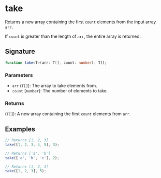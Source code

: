 # take

Returns a new array containing the first `count` elements from the input array `arr`.

If `count` is greater than the length of `arr`, the entire array is returned.


## Signature

```typescript
function take<T>(arr: T[], count: number): T[];
```

### Parameters 

- `arr` (`T[]`): The array to take elements from.
- `count` (`number`): The number of elements to take.

### Returns

(`T[]`): A new array containing the first `count` elements from `arr`.

## Examples

```typescript
// Returns [1, 2, 3]
take([1, 2, 3, 4, 5], 3);

// Returns ['a', 'b']
take(['a', 'b', 'c'], 2);

// Returns [1, 2, 3]
take([1, 2, 3], 5);
```